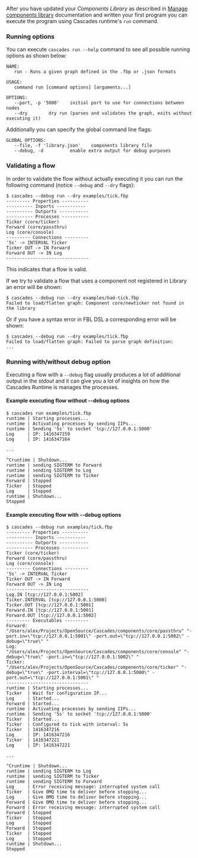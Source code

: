 After you have updated your _Components Library_ as described in [Manage components library](Components-library) documentation and written your first program you can execute the program using Cascades runtime's `run` command.

### Running options

You can execute `cascades run --help` command to see all possible running options as shown below:

```
NAME:
   run - Runs a given graph defined in the .fbp or .json formats

USAGE:
   command run [command options] [arguments...]

OPTIONS:
   --port, -p '5000'	initial port to use for connections between nodes
   --dry		dry run (parses and validates the graph, exits without executing it)
```

Additionally you can specify the global command line flags:

```
GLOBAL OPTIONS:
   --file, -f 'library.json'	components library file
   --debug, -d			enable extra output for debug purposes
```

### Validating a flow

In order to validate the flow without actually executing it you can run the following command (notice `--debug` and `--dry` flags):
```
$ cascades --debug run --dry examples/tick.fbp
--------- Properties ----------
---------- Inports -----------
---------- Outports -----------
---------- Processes ----------
Ticker (core/ticker)
Forward (core/passthru)
Log (core/console)
--------- Connections ---------
'5s' -> INTERVAL Ticker
Ticker OUT -> IN Forward
Forward OUT -> IN Log
-------------------------------
```
This indicates that a flow is valid.

If we try to validate a flow that uses a component not registered in Library an error will be shown:

```
$ cascades --debug run --dry examples/bad-tick.fbp
Failed to load/flatten graph: Component core/newticker not found in the library
```

Or if you have a syntax error in FBL DSL a corresponding error will be shown:

```
$ cascades --debug run --dry examples/tick.fbp
Failed to load/flatten graph: Failed to parse graph definition:
...
```

### Running with/without debug option

Executing a flow with a `--debug` flag usually produces a lot of additional output in the _stdout_ and it can give you a lot of insights on how the Cascades Runtime is manages the processes.

#### Example executing flow without --debug options

```
$ cascades run examples/tick.fbp
runtime | Starting processes...
runtime | Activating processes by sending IIPs...
runtime | Sending '5s' to socket 'tcp://127.0.0.1:5000'
Log     | IP: 1416347159
Log     | IP: 1416347164

...

^Cruntime | Shutdown...
runtime | sending SIGTERM to Forward
runtime | sending SIGTERM to Log
runtime | sending SIGTERM to Ticker
Forward | Stopped
Ticker  | Stopped
Log     | Stopped
runtime | Shutdown...
Stopped
```

#### Example executing flow with --debug options

```
$ cascades --debug run examples/tick.fbp
--------- Properties ----------
---------- Inports -----------
---------- Outports -----------
---------- Processes ----------
Ticker (core/ticker)
Forward (core/passthru)
Log (core/console)
--------- Connections ---------
'5s' -> INTERVAL Ticker
Ticker OUT -> IN Forward
Forward OUT -> IN Log
-------------------------------
Log.IN [tcp://127.0.0.1:5002]
Ticker.INTERVAL [tcp://127.0.0.1:5000]
Ticker.OUT [tcp://127.0.0.1:5001]
Forward.IN [tcp://127.0.0.1:5001]
Forward.OUT [tcp://127.0.0.1:5002]
--------- Executables ---------
Forward: "/Users/alex/Projects/OpenSource/Cascades/components/core/passthru" "-port.in=\"tcp://127.0.0.1:5001\" -port.out=\"tcp://127.0.0.1:5002\" -debug=\"true\" "
Log: "/Users/alex/Projects/OpenSource/Cascades/components/core/console" "-debug=\"true\" -port.in=\"tcp://127.0.0.1:5002\" "
Ticker: "/Users/alex/Projects/OpenSource/Cascades/components/core/ticker" "-debug=\"true\" -port.interval=\"tcp://127.0.0.1:5000\" -port.out=\"tcp://127.0.0.1:5001\" "
-------------------------------
runtime | Starting processes...
Ticker  | Wait for configuration IP...
Log     | Started...
Forward | Started...
runtime | Activating processes by sending IIPs...
runtime | Sending '5s' to socket 'tcp://127.0.0.1:5000'
Ticker  | Started...
Ticker  | Configured to tick with interval: 5s
Ticker  | 1416347216
Log     | IP: 1416347216
Ticker  | 1416347221
Log     | IP: 1416347221

...

^Cruntime | Shutdown...
runtime | sending SIGTERM to Log
runtime | sending SIGTERM to Ticker
runtime | sending SIGTERM to Forward
Log     | Error receiving message: interrupted system call
Ticker  | Give 0MQ time to deliver before stopping...
Log     | Give 0MQ time to deliver before stopping...
Forward | Give 0MQ time to deliver before stopping...
Forward | Error receiving message: interrupted system call
Forward | Stopped
Ticker  | Stopped
Log     | Stopped
Forward | Stopped
Ticker  | Stopped
Log     | Stopped
runtime | Shutdown...
Stopped
```